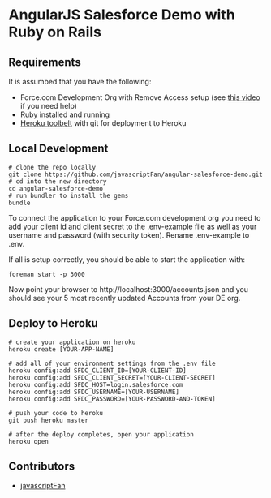 # AngularJS Salesforce Demo with Ruby on Rails

## Requirements

It is assumbed that you have the following:

* Force.com Development Org with Remove Access setup (see [this video](http://www.youtube.com/watch?v=fq2ju2ML9GM) if you need help)
* Ruby installed and running
* [Heroku toolbelt](https://toolbelt.heroku.com/) with git for deployment to Heroku

## Local Development

    # clone the repo locally
    git clone https://github.com/javascriptFan/angular-salesforce-demo.git
    # cd into the new directory
    cd angular-salesforce-demo
    # run bundler to install the gems
    bundle

To connect the application to your Force.com development org you need to add your client id and client secret to the .env-example file as well as your username and password (with security token). Rename .env-example to .env. 

If all is setup correctly, you should be able to start the application with:

    foreman start -p 3000

Now point your browser to http://localhost:3000/accounts.json and you should see your 5 most recently updated Accounts from your DE org.

## Deploy to Heroku

    # create your application on heroku
    heroku create [YOUR-APP-NAME]

    # add all of your environment settings from the .env file
    heroku config:add SFDC_CLIENT_ID=[YOUR-CLIENT-ID]
    heroku config:add SFDC_CLIENT_SECRET=[YOUR-CLIENT-SECRET]
    heroku config:add SFDC_HOST=login.salesforce.com
    heroku config:add SFDC_USERNAME=[YOUR-USERNAME]
    heroku config:add SFDC_PASSWORD=[YOUR-PASSWORD-AND-TOKEN]

    # push your code to heroku
    git push heroku master

    # after the deploy completes, open your application
    heroku open


## Contributors

* [javascriptFan](https://github.com/javascriptFan)


